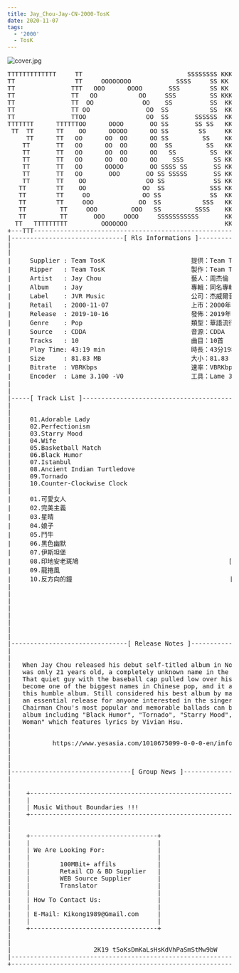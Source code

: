 ```yaml
---
title: Jay_Chou-Jay-CN-2000-TosK
date: 2020-11-07
tags: 
  - '2000'
  - TosK
---
```


![cover.jpg](https://goindex.65style.workers.dev/1:/Jay_Chou-Jay-CN-2000-TosK/00-jay_chou-jay-cn-2000-proof-tosk.jpg)

<retrotxt v-slot>
<pre class="has-text-plain text-1x font-ibm_vga_8x16">TTTTTTTTTTTTT     TT                            SSSSSSSS KKKKKK    KKKK    KKKKKKK
TT                TT     OOOOOOOO            SSSS     SS KK        KKKK        KK
TT               TTT   OOO      OOOO       SSS        SS KK        KKK         KK
TT               TT   OO           OO     SSS         SS KKK       KKK        KK
TT               TT  OO             OO    SS          SS  KK       KK        KK
TT               TT OO               OO  SS           SS  KK                KK
TT               TTOO                OO  SS       SSSSSS  KK                KK
TTTTTTT      TTTTTTOO      OOOO       OO SS       SS SS   KK               KK
 TT  TT      TT    OO      OOOOO      OO SS        SS     KK              KK
     TT      TT   OO      OO  OO      OO SS         SS    KK              KK
    TT       TT   OO      OO  OO      OO  SS         SS   KK               KK
    TT       TT   OO      OO  OO      OO   SS         SS  KK                KK
    TT       TT   OO      OO  OO      OO    SSS        SS KK                 KK
    TT       TT   OO      OOOOO       OO SSSS SS       SS KK                  KK
    TT       TT   OO       OOO       OO SS SSSSS       SS KK                   KK
    TT       TT    OO                OO SS             SS KK       KK           KK
   TT        TT    OO               OO  SS            SSS KK      KKKK         KK
   TT        TT     OO              OO SS             SS  KK      KK KK       KK
   TT        TT     OOO            OO  SS           SSS   KK      KK  KK    KKK
   TT         TT     OOO         OOO   SS         SSSS    KK       KK  KK  KKK
   TT         TT       OOO     OOOO     SSSSSSSSSSS       KK KKKKKKKK  KK KKK
  TT   TTTTTTTTT         OOOOOOO                          KKKK          KKKK
+---TTT-----------------------------------------------------------------KKK----+
|------------------------------[ Rls Informations ]----------------------------|
|                                                                              |
|                                                                              |
|     Supplier : Team TosK                       提供：Team TosK               |
|     Ripper   : Team TosK                       製作：Team TosK               |
|     Artist   : Jay Chou                        藝人：周杰倫                  |
|     Album    : Jay                             專輯：同名專輯                |
|     Label    : JVR Music                       公司：杰威爾音樂              |
|     Retail   : 2000-11-07                      上市：2000年11月07日          |
|     Release  : 2019-10-16                      發佈：2019年10月16日          |
|     Genre    : Pop                             類型：華語流行                |
|     Source   : CDDA                            音源：CDDA                    |
|     Tracks   : 10                              曲目：10首                    |
|     Play Time: 43:19 min                       時長：43分19秒                |
|     Size     : 81.83 MB                        大小：81.83 MB                |
|     Bitrate  : VBRKbps                         速率：VBRKbps                 |
|     Encoder  : Lame 3.100 -V0                  工具：Lame 3.100 -V0          |
|                                                                              |
|                                                                              |
|-----[ Track List ]-----------------------------------------------------------|
|                                                                              |
|                                                                              |
|     01.Adorable Lady                                       [03:59]           |
|     02.Perfectionism                                       [04:05]           |
|     03.Starry Mood                                         [04:19]           |
|     04.Wife                                                [04:31]           |
|     05.Basketball Match                                    [04:39]           |
|     06.Black Humor                                         [04:43]           |
|     07.Istanbul                                            [03:29]           |
|     08.Ancient Indian Turtledove                           [05:05]           |
|     09.Tornado                                             [04:11]           |
|     10.Counter-Clockwise Clock                             [04:18]           |
|                                                            -------           |
|     01.可愛女人                                            [03:59]           |
|     02.完美主義                                            [04:05]           |
|     03.星晴                                                [04:19]           |
|     04.娘子                                                [04:31]           |
|     05.鬥牛                                                [04:39]           |
|     06.黑色幽默                                            [04:43]           |
|     07.伊斯坦堡                                            [03:29]           |
|     08.印地安老斑鳩                                        [05:05]           |
|     09.龍捲風                                              [04:11]           |
|     10.反方向的鐘                                          [04:18]           |
|                                                            -------           |
|                                                             43:19 min        |
|                                                             81.83 MB         |
|                                                                              |
|                                                                              |
|                                                                              |
|                                                                              |
|                                                                              |
|-------------------------------[ Release Notes ]------------------------------|
|                                                                              |
|                                                                              |
|   When Jay Chou released his debut self-titled album in November 2000, he    |
|   was only 21 years old, a completely unknown name in the music industry.    |
|   That quiet guy with the baseball cap pulled low over his eyes would        |
|   become one of the biggest names in Chinese pop, and it all began with      |
|   this humble album. Still considered his best album by many fans, Jay is    |
|   an essential release for anyone interested in the singer's music. Some of  |
|   Chairman Chou's most popular and memorable ballads can be found on this    |
|   album including "Black Humor", "Tornado", "Starry Mood", and "Adorable     |
|   Woman" which features lyrics by Vivian Hsu.                                |
|                                                                              |
|                                                                              |
|           https://www.yesasia.com/1010675099-0-0-0-en/info.html              |
|                                                                              |
|                                                                              |
|                                                                              |
|--------------------------------[ Group News ]--------------------------------|
|                                                                              |
|                                                                              |
|    +--------------------------------------------------------------------+    |
|    |                                                                    |    |
|    | Music Without Boundaries !!!                                       |    |
|    +--------------------------------------------------------------------+    |
|                                                                              |
|                                                                              |
|    +----------------------------------+                                      |
|    |                                  |                                      |
|    | We Are Looking For:              |                                      |
|    |                                  |                                      |
|    |        100MBit+ affils           |                                      |
|    |        Retail CD &amp; BD Supplier   |                                      |
|    |        WEB Source Supplier       |                                      |
|    |        Translator                |                                      |
|    |                                  |                                      |
|    | How To Contact Us:               |                                      |
|    |                                  |                                      |
|    | E-Mail: Kikong1989@Gmail.com     |                                      |
|    |                                  |                    RlS No. 1654      |
|    +----------------------------------+                                      |
|                                                                              |
|                                                                              |
|                      2K19 t5oKsDmKaLsHsKdVhPaSmStMw9bW                       |
|------------------------------------------------------------------------------|
+------------------------------------------------------------------------------+
<span class="dos-cursor">_</span></pre>
</retrotxt>

<a-player 
    :options="{
        audio: [
          {
            name: '可愛女人',
            artist: '周杰倫',
            url: 'https://goindex.65style.workers.dev/1:/Jay_Chou-Jay-CN-2000-TosK/01-jay_chou-adorable_lady-tosk.mp3',
            cover: 'https://goindex.65style.workers.dev/1:/Jay_Chou-Jay-CN-2000-TosK/00-jay_chou-jay-cn-2000-proof-tosk.jpg',
            theme: '#ebd0c2'
          },
        ]
    }"
/>

<download url="https://mirrorace.org/m/53N5U"/>

